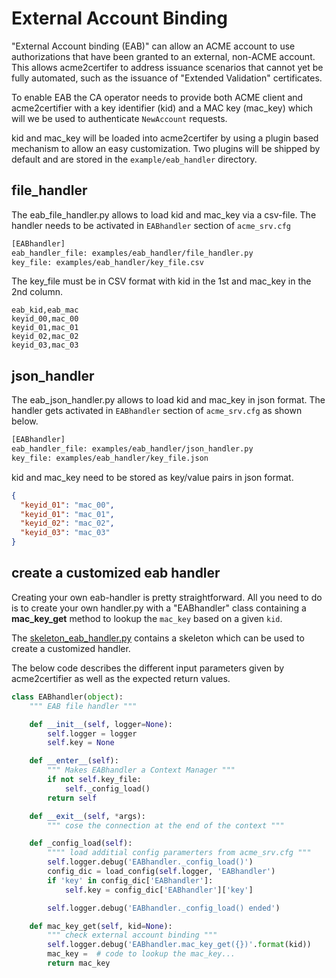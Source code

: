 <!-- markdownlint-disable  MD013 -->
<!-- wiki-title External Account Binding -->
# External Account Binding

"External Account binding (EAB)" can allow an ACME account to use authorizations that have been granted to an external, non-ACME account. This allows acme2certifer to address issuance scenarios that cannot yet be fully automated, such as the issuance of "Extended Validation" certificates.

To enable EAB the CA operator needs to provide both ACME client and acme2certifier with a key identifier (kid) and a MAC key (mac_key) which will we be used to authenticate `NewAccount` requests.

kid and mac_key will be loaded into acme2certifer by using a plugin based mechanism to allow an easy customization. Two plugins will be shipped by default and are stored in the `example/eab_handler` directory.

## file_handler

The eab_file_handler.py allows to load kid and mac_key via a csv-file. The handler needs to be activated in `EABhandler` section of `acme_srv.cfg`

```bash
[EABhandler]
eab_handler_file: examples/eab_handler/file_handler.py
key_file: examples/eab_handler/key_file.csv
```

The key_file must be in CSV format with kid in the 1st and mac_key in the 2nd column.

```csv
eab_kid,eab_mac
keyid_00,mac_00
keyid_01,mac_01
keyid_02,mac_02
keyid_03,mac_03
```

## json_handler

The eab_json_handler.py allows to load kid and mac_key in json format. The handler gets activated in `EABhandler` section of `acme_srv.cfg` as shown below.

```bash
[EABhandler]
eab_handler_file: examples/eab_handler/json_handler.py
key_file: examples/eab_handler/key_file.json
```

kid and mac_key need to be stored as key/value pairs in json format.

```json
{
  "keyid_01": "mac_00",
  "keyid_01": "mac_01",
  "keyid_02": "mac_02",
  "keyid_03": "mac_03"
}
```

## create a customized eab handler

Creating your own eab-handler is pretty straightforward.  All you need to do is to create your own handler.py with a "EABhandler" class containing a __mac_key_get__ method to lookup the `mac_key` based on a given `kid`.

The [skeleton_eab_handler.py](../examples/eab_handler/skeleton_eab_handler.py) contains a skeleton which can be used to create a customized handler.

The below code describes the different input parameters given by acme2certifier as well as the expected return values.

```python
class EABhandler(object):
    """ EAB file handler """

    def __init__(self, logger=None):
        self.logger = logger
        self.key = None

    def __enter__(self):
        """ Makes EABhandler a Context Manager """
        if not self.key_file:
            self._config_load()
        return self

    def __exit__(self, *args):
        """ cose the connection at the end of the context """

    def _config_load(self):
        """" load additial config paramerters from acme_srv.cfg """
        self.logger.debug('EABhandler._config_load()')
        config_dic = load_config(self.logger, 'EABhandler')
        if 'key' in config_dic['EABhandler']:
            self.key = config_dic['EABhandler']['key']

        self.logger.debug('EABhandler._config_load() ended')

    def mac_key_get(self, kid=None):
        """ check external account binding """
        self.logger.debug('EABhandler.mac_key_get({})'.format(kid))
        mac_key =  # code to lookup the mac_key...
        return mac_key
